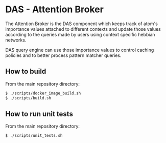 # DAS - Attention Broker

The Attention Broker is the DAS component which keeps track of atom's
importance values attached to different contexts and update those values
according to the queries made by users using context specific hebbian
networks.

DAS query engine can use those importance values to control caching policies
and to better process pattern matcher queries.

## How to build

From the main repository directory:

```bash
$ ./scripts/docker_image_build.sh
$ ./scripts/build.sh
```

## How to run unit tests

From the main repository directory:

```bash
$ ./scripts/unit_tests.sh
```
